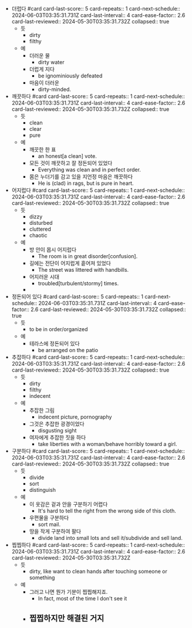 - 더럽다 #card
  card-last-score:: 5
  card-repeats:: 1
  card-next-schedule:: 2024-06-03T03:35:31.731Z
  card-last-interval:: 4
  card-ease-factor:: 2.6
  card-last-reviewed:: 2024-05-30T03:35:31.732Z
  collapsed:: true
	- 듯
		- dirty
		- filthy
	- 예
		- 더러운 물
			- dirty water
		- 더럽게 지다
			- be ignominiously defeated
		- 마음이 더러운
			- dirty-minded.
- 깨끗하다 #card
  card-last-score:: 5
  card-repeats:: 1
  card-next-schedule:: 2024-06-03T03:35:31.731Z
  card-last-interval:: 4
  card-ease-factor:: 2.6
  card-last-reviewed:: 2024-05-30T03:35:31.732Z
  collapsed:: true
	- 듯
		- clean
		- clear
		- pure
	- 예
		- 깨끗한 한 표
			- an honest[a clean] vote.
		- 모든 것이 깨끗하고 잘 정돈되어 있었다
			- Everything was clean and in perfect order.
		- 몸은 누더기를 감고 있을 지언정 마음은 깨끗하다
			- He is (clad) in rags, but is pure in heart.
- 어지럽다 #card
  card-last-score:: 5
  card-repeats:: 1
  card-next-schedule:: 2024-06-03T03:35:31.731Z
  card-last-interval:: 4
  card-ease-factor:: 2.6
  card-last-reviewed:: 2024-05-30T03:35:31.732Z
  collapsed:: true
	- 듯
		- dizzy
		- disturbed
		- cluttered
		- chaotic
	- 예
		- 방 안이 몹시 어지럽다
			- The room is in great disorder[confusion].
		- 길에는 전단이 어지럽게 흩어져 있었다
			- The street was littered with handbills.
		- 어지러운 시대
			- troubled[turbulent/stormy] times.
		-
- 정돈되어 있다 #card
  card-last-score:: 5
  card-repeats:: 1
  card-next-schedule:: 2024-06-03T03:35:31.731Z
  card-last-interval:: 4
  card-ease-factor:: 2.6
  card-last-reviewed:: 2024-05-30T03:35:31.732Z
  collapsed:: true
	- 듯
		- to be in order/organized
	- 예
		- 테라스에 정돈되어 있다
			- be arranged on the patio
- 추잡하다 #card
  card-last-score:: 5
  card-repeats:: 1
  card-next-schedule:: 2024-06-03T03:35:31.731Z
  card-last-interval:: 4
  card-ease-factor:: 2.6
  card-last-reviewed:: 2024-05-30T03:35:31.732Z
  collapsed:: true
	- 듯
		- dirty
		- filthy
		- indecent
	- 예
		- 추잡한 그림
			- indecent picture, pornography
		- 그것은 추잡한 광경이었다
			- disgusting sight
		- 여자에게 추잡한 짓을 하다
			- take liberties with a woman/behave horribly toward a girl.
- 구분하다 #card
  card-last-score:: 5
  card-repeats:: 1
  card-next-schedule:: 2024-06-03T03:35:31.731Z
  card-last-interval:: 4
  card-ease-factor:: 2.6
  card-last-reviewed:: 2024-05-30T03:35:31.732Z
  collapsed:: true
	- 듯
		- divide
		- sort
		- distinguish
	- 예
		- 이 옷감은 겉과 안을 구분하기 어렵다
			- It's hard to tell the right from the wrong side of this cloth.
		- 우편물을 구분하다
			- sort mail.
		- 땅을 작게 구분하여 팔다
			- divide land into small lots and sell it/subdivide and sell land.
- 찝찝하다 #card
  card-last-score:: 5
  card-repeats:: 1
  card-next-schedule:: 2024-06-03T03:35:31.731Z
  card-last-interval:: 4
  card-ease-factor:: 2.6
  card-last-reviewed:: 2024-05-30T03:35:31.732Z
	- 듯
		- dirty, like want to clean hands after touching someone or something
	- 예
		- 그러고 나면 뭔가 기분이 찝찝해지죠.
			- In fact, most of the time I don't see it
		- 찝찝하지만 해결된 거지
			-